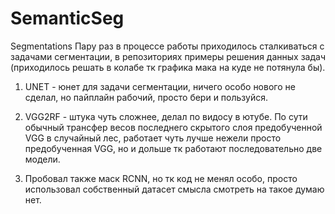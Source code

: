 # SemanticSeg
Segmentations
Пару раз в процессе работы приходилось сталкиваться с задачами сегментации, в репозиториях примеры решения данных задач (приходилось решать в колабе тк графика мака на куде не потянула бы). 

1) UNET - юнет для задачи сегментации, ничего особо нового не сделал, но пайплайн рабочий, просто бери и пользуйся. 

2) VGG2RF - штука чуть сложнее, делал по видосу в ютубе. По сути обычный трансфер весов последнего скрытого слоя предобученной VGG в случайный лес, работает чуть лучше нежели просто предобученная VGG, но и дольше тк работают последовательно две модели. 

3) Пробовал также маск RCNN, но тк код не менял особо, просто использовал собственный датасет смысла смотреть на такое думаю нет. 
